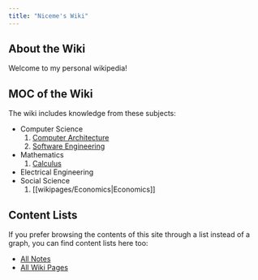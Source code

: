 ```yaml
---
title: "Niceme's Wiki"
---
```


## About the Wiki

Welcome to my personal wikipedia!

## MOC of the Wiki
The wiki includes knowledge from these subjects:
- Computer Science
	1. [Computer Architecture](wikipages/Computer%20Architecture.md)
	2. [Software Engineering](wikipages/Software%20Engineering.md)
- Mathematics
	1. [Calculus](wikipages/Calculus.md)
- Electrical Engineering
- Social Science
	1. [[wikipages/Economics|Economics]]


## Content Lists
If you prefer browsing the contents of this site through a list instead of a graph, you can find content lists here too:

- [All Notes](/notes)
- [All Wiki Pages](/wikipages)

